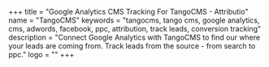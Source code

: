 +++
title = "Google Analytics CMS Tracking For TangoCMS - Attributio"
name = "TangoCMS"
keywords = "tangocms, tango cms, google analytics, cms, adwords, facebook, ppc, attribution, track leads, conversion tracking"
description = "Connect Google Analytics with TangoCMS to find our where your leads are coming from. Track leads from the source - from search to ppc."
logo = ""
+++
